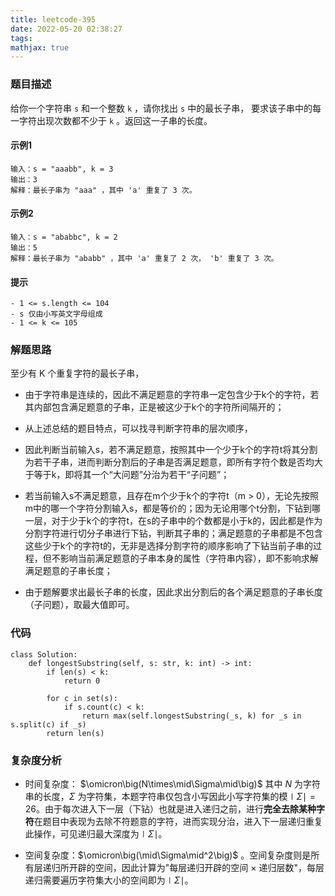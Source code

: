 ```yaml
---
title: leetcode-395
date: 2022-05-20 02:38:27
tags:
mathjax: true
---
```


### 题目描述

给你一个字符串 `s` 和一个整数 `k` ，请你找出 `s` 中的最长子串， 要求该子串中的每一字符出现次数都不少于 `k` 。返回这一子串的长度。

#### 示例1

```
输入：s = "aaabb", k = 3
输出：3
解释：最长子串为 "aaa" ，其中 'a' 重复了 3 次。
```

#### 示例2

```
输入：s = "ababbc", k = 2
输出：5
解释：最长子串为 "ababb" ，其中 'a' 重复了 2 次， 'b' 重复了 3 次。
```

#### 提示

```
- 1 <= s.length <= 104
- s 仅由小写英文字母组成
- 1 <= k <= 105
```



### 解题思路

至少有 K 个重复字符的最长子串，

- 由于字符串是连续的，因此不满足题意的字符串一定包含少于k个的字符，若其内部包含满足题意的子串，正是被这少于k个的字符所间隔开的；

- 从上述总结的题目特点，可以找寻判断字符串的层次顺序，
- 因此判断当前输入s，若不满足题意，按照其中一个少于k个的字符t将其分割为若干子串，进而判断分割后的子串是否满足题意，即所有字符个数是否均大于等于k，即将其一个“大问题”分治为若干“子问题”；
- 若当前输入s不满足题意，且存在m个少于k个的字符t（m > 0），无论先按照m中的哪一个字符分割输入s，都是等价的；因为无论用哪个t分割，下钻到哪一层，对于少于k个的字符t，在s的子串中的个数都是小于k的，因此都是作为分割字符进行切分子串进行下钻，判断其子串的；满足题意的子串都是不包含这些少于k个的字符t的，无非是选择分割字符的顺序影响了下钻当前子串的过程，但不影响当前满足题意的子串本身的属性（字符串内容），即不影响求解满足题意的子串长度；
- 由于题解要求出最长子串的长度，因此求出分割后的各个满足题意的子串长度（子问题），取最大值即可。



### 代码

```Python3
class Solution:
    def longestSubstring(self, s: str, k: int) -> int:
        if len(s) < k:
            return 0

        for c in set(s):
            if s.count(c) < k:
                return max(self.longestSubstring(_s, k) for _s in s.split(c) if _s)
        return len(s)
```



### 复杂度分析

- 时间复杂度： 
  $\omicron\big(N\times\mid\Sigma\mid\big)$ 
  其中 $N$ 为字符串的长度，$\Sigma$ 为字符集，本题字符串仅包含小写因此小写字符集的模$\mid\Sigma\mid = 26$。由于每次进入下一层（下钻）也就是进入递归之前，进行**完全去除某种字符**在题目中表现为去除不符题意的字符，进而实现分治，进入下一层递归重复此操作，可见递归最大深度为$\mid\Sigma\mid$。

- 空间复杂度：$\omicron\big(\mid\Sigma\mid^2\big)$ 。空间复杂度则是所有层递归所开辟的空间，因此计算为"每层递归开辟的空间 $\times$ 递归层数"，每层递归需要遍历字符集大小的空间即为$\mid\Sigma\mid$。
